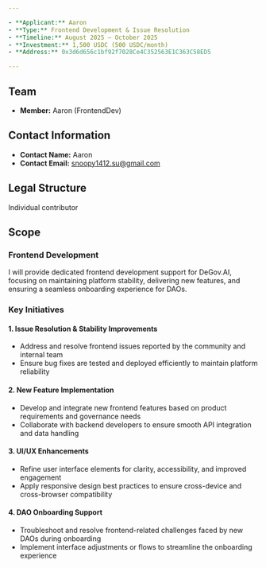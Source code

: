 ```yaml
---

- **Applicant:** Aaron
- **Type:** Frontend Development & Issue Resolution
- **Timeline:** August 2025 – October 2025
- **Investment:** 1,500 USDC (500 USDC/month)
- **Address:** 0x3d6d656c1bf92f7028Ce4C352563E1C363C58ED5

---
```


## Team

- **Member:** Aaron (FrontendDev)

## Contact Information

- **Contact Name:** Aaron
- **Contact Email:** snoopy1412.su@gmail.com

## Legal Structure

Individual contributor

## Scope

### Frontend Development

I will provide dedicated frontend development support for DeGov.AI, focusing on maintaining platform stability, delivering new features, and ensuring a seamless onboarding experience for DAOs.

### Key Initiatives

#### 1. Issue Resolution & Stability Improvements

- Address and resolve frontend issues reported by the community and internal team
- Ensure bug fixes are tested and deployed efficiently to maintain platform reliability

#### 2. New Feature Implementation

- Develop and integrate new frontend features based on product requirements and governance needs
- Collaborate with backend developers to ensure smooth API integration and data handling

#### 3. UI/UX Enhancements

- Refine user interface elements for clarity, accessibility, and improved engagement
- Apply responsive design best practices to ensure cross-device and cross-browser compatibility

#### 4. DAO Onboarding Support

- Troubleshoot and resolve frontend-related challenges faced by new DAOs during onboarding
- Implement interface adjustments or flows to streamline the onboarding experience
